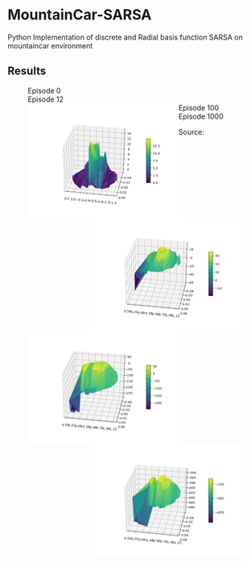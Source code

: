 # MountainCar-SARSA
Python Implementation of discrete and Radial basis function SARSA on mountaincar environment

## Results

<figure>
  <figcaption> Episode 0 </figcaption> <figcaption> Episode 12 </figcaption>
  <img align="left" img src="images/animated_volcano0.gif" width="300"> 
  <img align="right" img src="images/animated_volcano12.gif" width="300" >
  <figcaption> Episode 100 </figcaption><figcaption> Episode 1000 </figcaption>
  <img align="left" img src="images/animated_volcano104.gif" width="300">
  <img align="right" img src="images/animated_volcano.gif" width="300">
<figure>
Source: 
